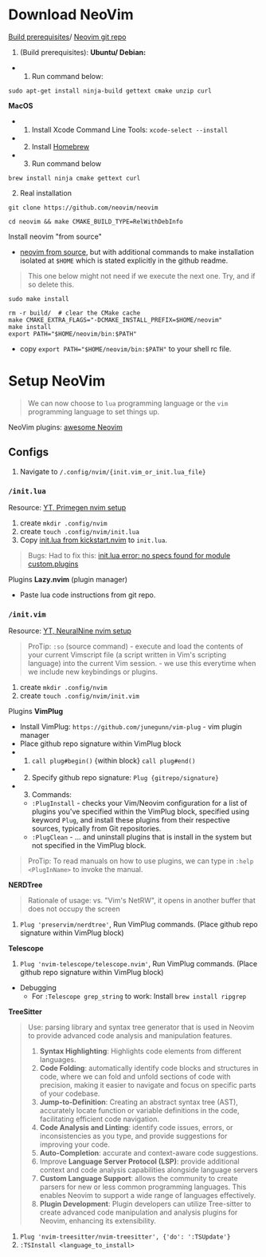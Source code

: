 # Download NeoVim
[Build prerequisites](https://github.com/neovim/neovim/wiki/Building-Neovim)/ [Neovim git repo](https://github.com/neovim/neovim/blob/master/BUILD.md)

1. (Build prerequisites): 
**Ubuntu/ Debian:**
- 1. Run command below:
```
sudo apt-get install ninja-build gettext cmake unzip curl
```

**MacOS**
- 1. Install Xcode Command Line Tools: `xcode-select --install`
- 2. Install [Homebrew](http://brew.sh/)
- 3. Run command below
```
brew install ninja cmake gettext curl
```

2. Real installation
```
git clone https://github.com/neovim/neovim
```
```
cd neovim && make CMAKE_BUILD_TYPE=RelWithDebInfo
```
Install neovim "from source"
- [neovim from source](https://github.com/neovim/neovim/wiki/Installing-Neovim#install-from-source), but with additional commands to make installation isolated at `$HOME` which is stated explicitly in the github readme.

> This one below might not need if we execute the next one. Try, and if so delete this.
```
sudo make install
```

```
rm -r build/  # clear the CMake cache
make CMAKE_EXTRA_FLAGS="-DCMAKE_INSTALL_PREFIX=$HOME/neovim"
make install
export PATH="$HOME/neovim/bin:$PATH"
```
- copy `export PATH="$HOME/neovim/bin:$PATH"` to your shell rc file.

# Setup NeoVim
> We can now choose to `lua` programming language or the `vim` programming language to set things up.

NeoVim plugins: [awesome Neovim](https://github.com/rockerBOO/awesome-neovim#cursorline)
## Configs
1. Navigate to `/.config/nvim/{init.vim_or_init.lua_file}`
### `/init.lua`
Resource: [YT, Primegen nvim setup](https://www.youtube.com/watch?v=w7i4amO_zaE&t)
1. create `mkdir .config/nvim`
2. create `touch .config/nvim/init.lua` 
3. Copy [init.lua from kickstart.nvim](https://github.com/nvim-lua/kickstart.nvim) to `init.lua`.
> Bugs:
> Had to fix this: [init.lua error: no specs found for module custom.plugins](https://github.com/nvim-lua/kickstart.nvim/issues/204)

Plugins
**Lazy.nvim** (plugin manager)
- Paste lua code instructions from git repo. 

### `/init.vim`
Resource: [YT, NeuralNine nvim setup](https://www.youtube.com/watch?v=JWReY93Vl6g)
> ProTip: `:so` (source command) -  execute and load the contents of your current Vimscript file (a script written in Vim's scripting language) into the current Vim session. - we use this everytime when we include new keybindings or  plugins.
 
1. create `mkdir .config/nvim`
2. create `touch .config/nvim/init.vim` 

Plugins
**VimPlug**
- Install VimPlug: `https://github.com/junegunn/vim-plug` - vim plugin manager
- Place github repo signature within VimPlug block
- 1) `call plug#begin()` {within block} `call plug#end()`
- 2) Specify github repo signature: `Plug {gitrepo/signature}`
- 3) Commands:
	- `:PlugInstall` - checks your Vim/Neovim configuration for a list of plugins you've specified within the VimPlug block, specified using keyword `Plug`, and install these plugins from their respective sources, typically from Git repositories.
	- `:PlugClean` - ... and uninstall plugins that is install in the system but not specified in the VimPlug block.
> ProTip: To read manuals on how to use plugins, we can type in `:help <PlugInName>` to invoke the manual.

**NERDTree** 
> Rationale of usage: vs. "Vim's NetRW", it opens in another buffer that does not occupy the screen
1.  `Plug 'preservim/nerdtree'`, Run VimPlug commands. (Place github repo signature within VimPlug block)

**Telescope**
1. `Plug 'nvim-telescope/telescope.nvim'`, Run VimPlug commands. (Place github repo signature within VimPlug block) 
- Debugging
	- For `:Telescope grep_string` to work: Install `brew install ripgrep`

**TreeSitter**
> Use: parsing library and syntax tree generator that is used in Neovim to provide advanced code analysis and manipulation features. 
> 1) **Syntax Highlighting**: Highlights code elements from different languages.
> 2) **Code Folding**: automatically identify code blocks and structures in code, where we can fold and unfold sections of code with precision, making it easier to navigate and focus on specific parts of your codebase.
> 3) **Jump-to-Definition**: Creating an abstract syntax tree (AST), accurately locate function or variable definitions in the code, facilitating efficient code navigation.
> 4) **Code Analysis and Linting**: identify code issues, errors, or inconsistencies as you type, and provide suggestions for improving your code.
> 5) **Auto-Completion**: accurate and context-aware code suggestions.
> 6) Improve **Language Server Protocol (LSP)**: provide additional context and code analysis capabilities alongside language servers
> 7) **Custom Language Support**: allows the community to create parsers for new or less common programming languages. This enables Neovim to support a wide range of languages effectively.
> 8) **Plugin Development**: Plugin developers can utilize Tree-sitter to create advanced code manipulation and analysis plugins for Neovim, enhancing its extensibility.
1. `Plug 'nvim-treesitter/nvim-treesitter', {'do': ':TSUpdate'}`
2. `:TSInstall <language_to_install>`